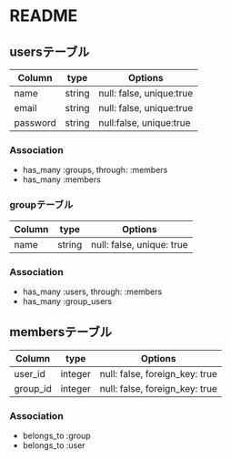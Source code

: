 # README

## usersテーブル
|Column|type|Options|
|------|----|-------|
|name|string|null: false, unique:true|
|email|string|null: false, unique:true|
|password|string|null:false, unique:true|

### Association
- has_many :groups, through: :members
- has_many :members


### groupテーブル
|Column|type|Options|
|------|----|-------|
|name|string|null: false, unique: true|

### Association
- has_many :users, through: :members
- has_many :group_users


## membersテーブル
|Column|type|Options|
|------|----|-------|
|user_id|integer|null: false, foreign_key: true|
|group_id|integer|null: false, foreign_key: true|

### Association
- belongs_to :group
- belongs_to :user


